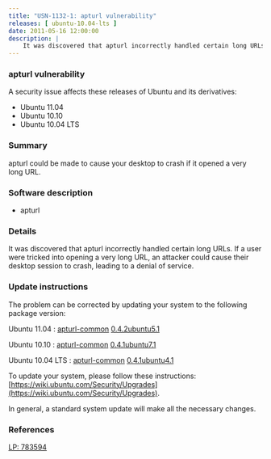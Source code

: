 ```yaml
---
title: "USN-1132-1: apturl vulnerability"
releases: [ ubuntu-10.04-lts ]
date: 2011-05-16 12:00:00
description: |
    It was discovered that apturl incorrectly handled certain long URLs. If a user were tricked into opening a very long URL, an attacker could cause their desktop session to crash, leading to a denial of service. 
--- 
```

 
### apturl vulnerability

A security issue affects these releases of Ubuntu and its derivatives:

* Ubuntu 11.04
* Ubuntu 10.10
* Ubuntu 10.04 LTS

### Summary

apturl could be made to cause your desktop to crash if it opened a very long URL.

### Software description

* apturl 

### Details

It was discovered that apturl incorrectly handled certain long URLs. If a user were tricked into opening a very long URL, an attacker could cause their desktop session to crash, leading to a denial of service. 

### Update instructions

The problem can be corrected by updating your system to the following package version:

Ubuntu 11.04
 : [apturl-common](https://launchpad.net/ubuntu/+source/apturl) <span> [0.4.2ubuntu5.1](https://launchpad.net/ubuntu/+source/apturl/0.4.2ubuntu5.1) </span> 

Ubuntu 10.10
 : [apturl-common](https://launchpad.net/ubuntu/+source/apturl) <span> [0.4.1ubuntu7.1](https://launchpad.net/ubuntu/+source/apturl/0.4.1ubuntu7.1) </span> 

Ubuntu 10.04 LTS
 : [apturl-common](https://launchpad.net/ubuntu/+source/apturl) <span> [0.4.1ubuntu4.1](https://launchpad.net/ubuntu/+source/apturl/0.4.1ubuntu4.1) </span> 

To update your system, please follow these instructions: [https://wiki.ubuntu.com/Security/Upgrades](https://wiki.ubuntu.com/Security/Upgrades).

In general, a standard system update will make all the necessary changes. 

### References

 [LP: 783594](https://launchpad.net/bugs/783594)
 
